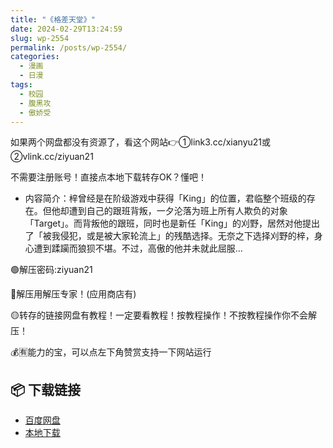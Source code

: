 ```yaml
---
title: "《格差天堂》"
date: 2024-02-29T13:24:59
slug: wp-2554
permalink: /posts/wp-2554/
categories:
  - 漫画
  - 日漫
tags:
  - 校园
  - 腹黑攻
  - 傲娇受
---
```


如果两个网盘都没有资源了，看这个网站👉①link3.cc/xianyu21或②vlink.cc/ziyuan21

不需要注册账号！直接点本地下载转存OK？懂吧！

*   内容简介：梓曾经是在阶级游戏中获得「King」的位置，君临整个班级的存在。但他却遭到自己的跟班背叛，一夕沦落为班上所有人欺负的对象「Target」。而背叛他的跟班，同时也是新任「King」的刈野，居然对他提出了「被我侵犯，或是被大家轮流上」的残酷选择。无奈之下选择刈野的梓，身心遭到蹂躏而狼狈不堪。不过，高傲的他并未就此屈服…

🟢解压密码:ziyuan21

🔵解压用解压专家！(应用商店有)

🟡转存的链接网盘有教程！一定要看教程！按教程操作！不按教程操作你不会解压！

💰🈶能力的宝，可以点左下角赞赏支持一下网站运行

## 📦 下载链接
- [百度网盘](https://blziyuan21.com/pay-download/2554?key=a3dd5050cc&down_id=0)
- [本地下载](https://blziyuan21.com/pay-download/2554?key=a3dd5050cc&down_id=1)

